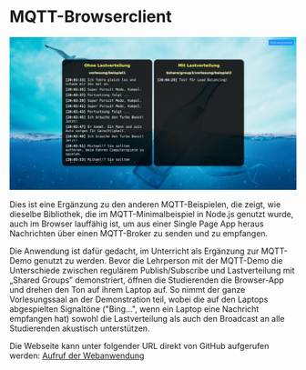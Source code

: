 MQTT-Browserclient
==================

![Screenshot](screenshot.png)

Dies ist eine Ergänzung zu den anderen MQTT-Beispielen, die zeigt, wie dieselbe Bibliothek,
die im MQTT-Minimalbeispiel in Node.js genutzt wurde, auch im Browser lauffähig ist, um aus
einer Single Page App heraus Nachrichten über einen MQTT-Broker zu senden und zu empfangen.

Die Anwendung ist dafür gedacht, im Unterricht als Ergänzung zur MQTT-Demo genutzt zu werden.
Bevor die Lehrperson mit der MQTT-Demo die Unterschiede zwischen regulärem Publish/Subscribe
und Lastverteilung mit „Shared Groups” demonstriert, öffnen die Studierenden die Browser-App
und drehen den Ton auf ihrem Laptop auf. So nimmt der ganze Vorlesungssaal an der Demonstration
teil, wobei die auf den Laptops abgespielten Signaltöne ("Bing...", wenn ein Laptop eine
Nachricht empfangen hat) sowohl die Lastverteilung als auch den Broadcast an alle Studierenden
akustisch unterstützen.

Die Webseite kann unter folgender URL direkt von GitHub aufgerufen werden:
[Aufruf der Webanwendung](https://dennisschulmeister.github.io/dhbwka-wwi-vertsys-2024-quellcodes/4%20Asynchroner%20Nachrichtenaustausch/Beispiele/MQTT-Browserclient/static/)